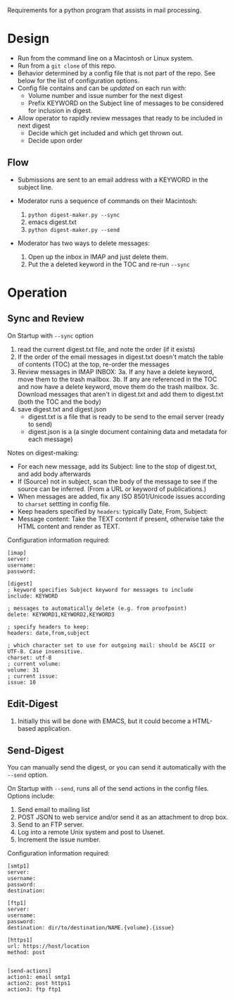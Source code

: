 Requirements for a python program that assists in mail processing.

# Design

* Run from the command line on a Macintosh or Linux system.
* Run from a `git clone` of this repo.
* Behavior determined by a config file that is not part of the repo.  See below for the list of configuration options.
* Config file contains and can be  _updated_ on each run with:
  * Volume number and issue number for the next digest
  * Prefix KEYWORD on the Subject line of messages to be considered for inclusion in digest.
* Allow operator to rapidly review messages that ready to be included in next digest
  * Decide which get included and which get thrown out.
  * Decide upon order

## Flow
* Submissions are sent to an email address with a KEYWORD in the subject line.
* Moderator runs a sequence of commands on their Macintosh:
  1. `python digest-maker.py --sync`
  2. emacs digest.txt
  3. `python digest-maker.py --send`

* Moderator has two ways to delete messages:
  1. Open up the inbox in IMAP and just delete them.
  2. Put the a deleted keyword in the TOC and re-run `--sync`

# Operation


## Sync and Review 
On Startup with `--sync` option
1. read the current digest.txt file, and note the order (if it exists)
2. If the order of the email messages in digest.txt doesn't match the table of contents (TOC) at the top, re-order the messages
3. Review messages in IMAP INBOX:
  3a. If any have a delete keyword, move them to the trash mailbox.
  3b. If any are referenced in the TOC and now have a delete keyword, move them do the trash mailbox.
  3c. Download messages that aren't in digest.txt and add them to digest.txt (both the TOC and the body)
4. save digest.txt and digest.json
   * digest.txt is a file that is ready to be send to the email server (ready to send)
   * digest.json is a (a single document containing data and metadata for each message)

Notes on digest-making:
* For each new message, add its Subject: line to the stop of digest.txt, and add body afterwards
* If (Source) not in subject, scan the body of the message to see if the source can be inferred. (From a URL or keyword of publications.)
* When messages are added, fix any ISO 8501/Unicode issues according to `charset` settting in config file.
* Keep headers specified by `headers`: typically Date, From, Subject:
* Message content: Take the TEXT content if present, otherwise take the HTML content and render as TEXT.

Configuration information required:
```
[imap]
server:
username:
password:

[digest]
; keyword specifies Subject keyword for messages to include
include: KEYWORD

; messages to automatically delete (e.g. from proofpoint)
delete: KEYWORD1,KEYWORD2,KEYWORD3

; specify headers to keep:
headers: date,from,subject

; which character set to use for outgoing mail: should be ASCII or UTF-8. Case insensitive. 
charset: utf-8
; current volume:
volume: 31
; current issue:
issue: 10
```

## Edit-Digest
1. Initially this will be done with EMACS, but it could become a
   HTML-based application.


## Send-Digest
You can manually send the digest, or you can send it automatically with the `--send` option.

On Startup with `--send`, runs all of the send actions in the config files. Options include:
1. Send email to mailing list
2. POST JSON to web service and/or send it as an attachment to drop box.
3. Send to an FTP server.
4. Log into a remote Unix system and post to Usenet.
5. Increment the issue number.

Configuration information required:
```
[smtp1]
server:
username:
password:
destination:

[ftp1]
server:
username:
password:
destination: dir/to/destination/NAME.{volume}.{issue}

[https1]
url: https://host/location
method: post


[send-actions]
action1: email smtp1
action2: post https1
action3: ftp ftp1

```

